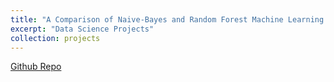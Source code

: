 ```yaml
---
title: "A Comparison of Naive-Bayes and Random Forest Machine Learning Models Applied to Breast Cancer"
excerpt: "Data Science Projects"
collection: projects
---
```


[Github Repo](https://github.com/qisuqi/a-comparison-of-naive-bayes-and-random-forest-machine-learning-models-applied-to-breast-cancer)
